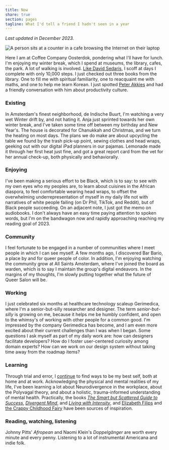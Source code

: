 ```yaml
---
title: Now
share: true
section: pages
tagline: What I'd tell a friend I hadn't seen in a year
---
```


_Last updated in December 2023._

![A person sits at a counter in a cafe browsing the Internet on their laptop](https://res.cloudinary.com/dbi2zounq/image/upload/w_1000/v1703247273/IMG_8317_oebjqe.jpg)

Here I am at Coffee Company Oosterdok, pondering what I'll have for lunch. I'm enjoying my winter break, which I spend at museums, the library, cafes, the park. A lot of walking is involved. [Like David Sedaris](https://www.nytimes.com/2023/06/30/well/david-sedaris-walking.html), I scoff at days I complete with only 10,000 steps. I just checked out three books from the library. One to fill me with spiritual familiarity, one to reacquaint me with maths, and one to help me learn Korean. I just spotted [Peter Akkies](https://peterakkies.net/) and had a friendly conversation with him about productivity culture.

### Existing
In Amsterdam's finest neighborhood, de Indische Buurt, I'm watching a very wet Winter drift by, and not hating it. Anja just sprinted towards her own winter break, and I've taken some time off between my birthday and New Year's. The house is decorated for Chanukkah and Christmas, and we turn the heating on most days. The plans we do make are about upcycling the table we found by the trash pick-up point, sewing clothes and head wraps, geeking out with our digital iPad planners in our pajamas. Lemonade made it through her first heat just fine, and got a great report card from the vet for her annual check-up, both physically and behaviorally.

### Enjoying
I've been making a serious effort to be Black, which is to say: to see with my own eyes who my peoples are, to learn about cuisines in the African diaspora, to feel comfortable wearing head wraps, to offset the overwhelming underrepresentation of myself in my daily life not with narratives of white people failing (on Dr Phil, TikTok, and Reddit), but of Black people succeeding. On an adjacent note, I just got the memo on audiobooks. I don't always have an easy time paying attention to spoken words, but I'm on the bandwagon now and rapidly approaching reaching my reading goal of 2023.

### Community
I feel fortunate to be engaged in a number of communities where I meet people in which I can see myself. A few months ago, I discovered Bar Bario, a place by and for queer people of color. In addition, I'm enjoying watching the community grow at All Saints Amsterdam, where I've joined the board as warden, which is to say I maintain the group's digital endeavors. In the margins of my thoughts, I'm slowly putting together what the future of Queer Salon will be.

### Working
I just celebrated six months at healthcare technology scaleup Gerimedica, where I'm a senior-but-silly researcher and designer. The term _senior-but-silly_ is growing on me, because it helps me be humbly confident, and open to the whimsy's of working with other people for a common good. I'm impressed by the company Gerimedica has become, and I am even more excited about their current challenges than I was when I began. Some questions I ask myself as part of my daily work are: how can designers facilitate developers? How do I foster user-centered curiosity among domain experts? How can we work on our design system without taking time away from the roadmap items?

### Learning
Through trial and error, I [continue](/2023/05/31/now/) to find ways to be my best self, both at home and at work. Acknowledging the physical and mental realities of my life, I've been learning a lot about Neurodivergence in the workplace, about the Polyvagal theory, and about a holistic, trauma-informed understanding of mental health. Practically, the books _[The Smart but Scattered Guide to Success](https://www.goodreads.com/book/show/25404196-the-smart-but-scattered-guide-to-success)_, _[Divergent Mind](https://www.goodreads.com/book/show/44285784-divergent-mind?from_search=true&from_srp=true&qid=totomZ1WpA&rank=1)_, and _[Living with Intensity](https://www.goodreads.com/book/show/4912918-living-with-intensity)_, and [Elizabeth Filips](https://www.youtube.com/@elizabethfilips) and [the Crappy Childhood Fairy](https://www.youtube.com/@CrappyChildhoodFairy) have been sources of inspiration.

### Reading, watching, listening
Johnny Pitts' _Afropean_ and Naomi Klein's _Doppelgänger_ are worth every minute and every penny. Listening to a lot of instrumental Americana and indie folk. 